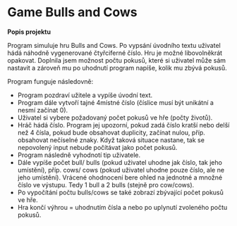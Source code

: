 # Game Bulls and Cows


**Popis projektu**

Program simuluje hru Bulls and Cows. Po vypsání úvodního textu uživatel hádá náhodně vygenerované čtyřciferné číslo. Hru je možné libovolněkrát opakovat. Doplnila jsem možnost počtu pokusů, které si uživatel může sám nastavit a zároveň mu po uhodnutí program napíše, kolik mu zbývá pokusů.

Program funguje následovně:

- Program pozdraví užitele a vypíše úvodní text.
- Program dále vytvoří tajné 4místné číslo (číslice musí být unikátní a nesmí začínat 0).
- Uživatel si vybere požadovaný počet pokusů ve hře (počty životů).
- Hráč hádá číslo. Program jej upozorní, pokud zadá číslo kratší nebo delší než 4 čísla, pokud bude obsahovat duplicity, začínat nulou, příp. obsahovat nečíselné znaky.
  Když taková situace nastane, tak se nepovolený input nebude počítávat jako počet pokusů.
- Program následně vyhodnotí tip uživatele.
- Dále vypíše počet bull/ bulls (pokud uživatel uhodne jak číslo, tak jeho umístění), příp. cows/ cows (pokud uživatel uhodne pouze číslo, ale ne jeho umístění). Vrácené ohodnocení bere ohled na jednotné a množné číslo ve výstupu. Tedy 1 bull a 2 bulls (stejně pro cow/cows).
- Po vypočítání počtu bulls/cows se také zobrazí zbývající počet pokusů ve hře.
- Hra končí výhrou = uhodnutím čísla a nebo po uplynutí zvoleného počtu pokusů.

